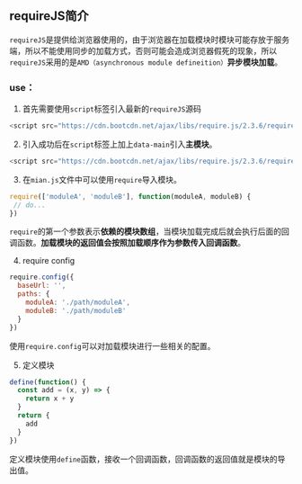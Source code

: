 ## requireJS简介

`requireJS`是提供给浏览器使用的，由于浏览器在加载模块时模块可能存放于服务端，所以不能使用同步的加载方式，否则可能会造成浏览器假死的现象，所以`requireJS`采用的是`AMD（asynchronous module defineition）`**异步模块加载**。

### use：

1. 首先需要使用`script`标签引入最新的`requireJS`源码

```js
<script src="https://cdn.bootcdn.net/ajax/libs/require.js/2.3.6/require.js"></script>
```

2. 引入成功后在`script`标签上加上`data-main`引入**主模块**。

```js
<script src="https://cdn.bootcdn.net/ajax/libs/require.js/2.3.6/require.js" data-main="./main.js"></script>
```

3. 在`mian.js`文件中可以使用`require`导入模块。

```js
require(['moduleA', 'moduleB'], function(moduleA, moduleB) {
 // do...
})
```
`require`的第一个参数表示**依赖的模块数组**，当模块加载完成后就会执行后面的回调函数。**加载模块的返回值会按照加载顺序作为参数传入回调函数**。

4. require config

```js
require.config({
  baseUrl: '',
  paths: {
    moduleA: './path/moduleA',
    moduleB: './path/moduleB'
  }
})
```
使用`require.config`可以对加载模块进行一些相关的配置。

5. 定义模块

```js
define(function() {
  const add = (x, y) => {
    return x + y
  }
  return {
    add
  }
})
```
定义模块使用`define`函数，接收一个回调函数，回调函数的返回值就是模块的导出值。
